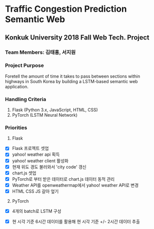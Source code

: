 # Traffic Congestion Prediction Semantic Web
## Konkuk University 2018 Fall Web Tech. Project
### Team Members: 김태홍, 서지원

### Project Purpose
Foretell the amount of time it takes to pass between sections within highways in South Korea by building a LSTM-based semantic web application.

### Handling Criteria
1. Flask (Python 3.x, JavaScript, HTML, CSS)
2. PyTorch (LSTM Neural Network)

### Priorities
1. Flask
 - [x] Flask 프로젝트 셋업
 - [x] yahoo! weather api 획득
 - [x] yahoo! weather client 활성화
 - [x] 현재 위도 경도 불러와서 'city code' 갱신
 - [x] chart.js 셋업
 - [x] PyTorch로 부터 받은 데이터로 chart.js 데이터 동적 관리
 - [x] Weather API를 openweathermap에서 yahoo! weather API로 변경
 - [x] HTML CSS JS 갈아 엎기

2. PyTorch
 - [x] 4개의 batch로 LSTM 구성
 - [x] 현 시각 기준 6시간 데이터를 활용해 현 시각 기준 +/- 2시간 데이터 추출

